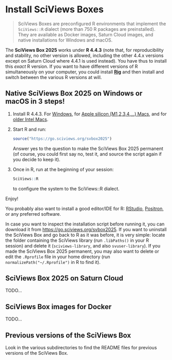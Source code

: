 # Install SciViews Boxes

> SciViews Boxes are preconfigured R environments that implement the `SciViews::R` dialect (more than 750 R packages are preinstalled). They are available as Docker images, Saturn Cloud images, and native installations for Windows and macOS.

The **SciViews Box 2025** works under **R 4.4.3** (note that, for reproducibility and stability, no other version is allowed, including the other 4.4.x versions except on Saturn Cloud where 4.4.1 is used instead). You have thus to install this *exact* R version. If you want to have different versions of R simultaneously on your computer, you could install **[Rig](https://github.com/r-lib/rig)** and then install and switch between the various R versions at will.


## Native SciViews Box 2025 on Windows or macOS in 3 steps!

1. Install R 4.4.3. For [Windows](https://cran.r-project.org/bin/windows/base/old/4.4.3/R-4.4.3-win.exe), for [Apple silicon (M1,2,3,4,...) Macs](https://cran.r-project.org/bin/macosx/big-sur-arm64/base/R-4.4.3-arm64.pkg), and for [older Intel Macs](https://cran.r-project.org/bin/macosx/big-sur-x86_64/base/R-4.4.3-x86_64.pkg).

2. Start R and run:

    ```r
    source("https://go.sciviews.org/svbox2025")
    ```
    
    Answer yes to the question to make the SciViews Box 2025 permanent (of course, you could first say no, test it, and source the script again if you decide to keep it).

4. Once in R, run at the beginning of your session:

    ```r
    SciViews::R
    ```
    to configure the system to the SciViews::R dialect.
    
Enjoy!

You probably also want to install a good editor/IDE for R: [RStudio](https://posit.co/download/rstudio-desktop/), [Positron](https://positron.posit.co), or any preferred software.

In case you want to inspect the installation script before running it, you can download it from <https://go.sciviews.org/svbox2025>. If you want to uninstall the SciViews Box and go back to R as it was before, it is very simple: locate the folder containing the SciViews library (run `.libPaths()` in your R session) and delete it (`sciviews-library`, and also `svuser-library`). If you made the SciViews Box 2025 permanent, you may also want to delete or edit the `.Rprofile` file in your home directory (run `normalizePath("~/.Rprofile")` in R to find it).


## SciViews Box 2025 on Saturn Cloud

TODO...


## SciViews Box images for Docker

TODO...


## Previous versions of the SciViews Box

Look in the various subdirectories to find the README files for previous versions of the SciViews Box.
